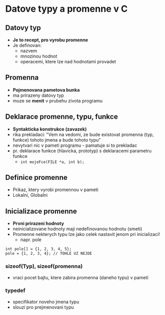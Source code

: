 # Datove typy a promenne v C

## Datovy typ
- **Je to recept, pro vyrobu promenne**
- Je definovan:
    * nazvem
    * mnozinou hodnot
    * operacemi, ktere lze nad hodnotami provadet

## Promenna
- **Pojmenovana pametova bunka**
- ma prirazeny datovy typ
- muze se **menit** v prubehu zivota programu

## Deklarace promenne, typu, funkce
- **Syntakticka konstrukce (zavazek)**
- rika prekladaci: "Vem na vedomi, ze bude existovat promenna (typ, funkce) tohoto jmena a bude tohoto typu"
- nevytvari nic v pameti programu - pamatuje si to prekladac
- pr. deklarace funkce (hlavicka, prototyp) s deklaracemi parametru funkce
    * ```int mojeFce(FILE *a, int b);```

## Definice promenne
- Prikaz, ktery vyrobi promennou v pameti
- Lokalni, Globalni

## Inicializace promenne
- **Prvni prirazeni hodnoty**
- neinicializovane hodnoty maji nedefinovanou hodnotu (smeti)
- Promenne nekterych typu lze jako celek nastavit jenom pri inicializaci!
    * napr. pole
```
int pole[] = {1, 2, 3, 4, 5};
pole = {1, 2, 3, 4}; // TOHLE UZ NEJDE
```

### sizeof(Typ), sizeof(promenna)
- vraci pocet bajtu, ktere zabira promenna (daneho typu) v pameti

### typedef
- specifikator noveho jmena typu
- slouzi pro prejmenovani typu
